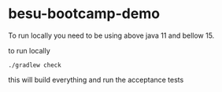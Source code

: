 # besu-bootcamp-demo

To run locally you need to be using above java 11 and bellow 15.

to run locally

`./gradlew check` 

this will build everything and run the acceptance tests
